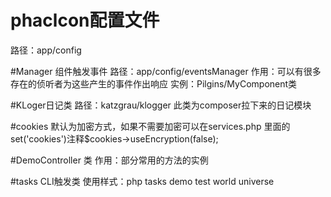# phaclcon配置文件
路径：app/config

#Manager 组件触发事件
路径：app/config/eventsManager
作用：可以有很多存在的侦听者为这些产生的事件作出响应
实例：Pilgins/MyComponent类

#KLoger日记类
路径：katzgrau/klogger
此类为composer拉下来的日记模块

#cookies
默认为加密方式，如果不需要加密可以在services.php 
里面的set('cookies')注释$cookies->useEncryption(false);

#DemoController 类
作用：部分常用的方法的实例

#tasks CLI触发类
使用样式：php tasks demo test world universe  


